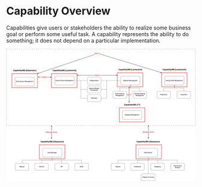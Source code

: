 # Capability Overview

Capabilities give users or stakeholders the ability to realize some business goal or perform some useful task.
A capability represents the ability to do something; it does not depend on a particular implementation.

![Capability Diagram](../figures/capability_diagram.png)